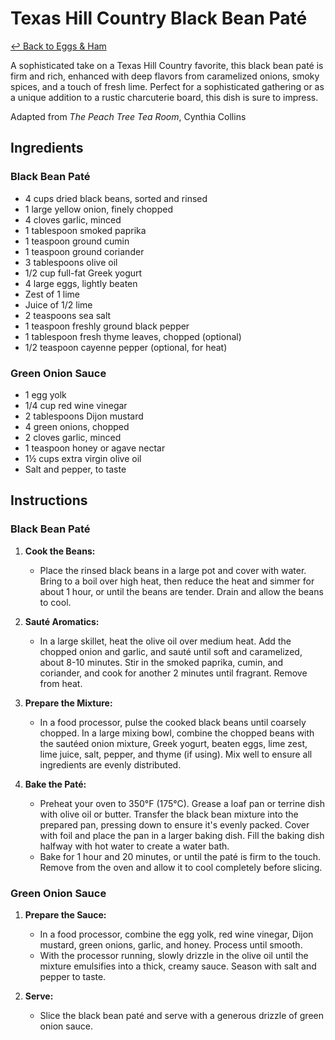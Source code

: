 # Texas Hill Country Black Bean Paté

[&larrhk; Back to Eggs &amp; Ham](./README.md)

A sophisticated take on a Texas Hill Country favorite, this black bean paté is firm and rich, enhanced with deep flavors from caramelized onions, smoky spices, and a touch of fresh lime. Perfect for a sophisticated gathering or as a unique addition to a rustic charcuterie board, this dish is sure to impress.

Adapted from _The Peach Tree Tea Room_, Cynthia Collins

## Ingredients

### Black Bean Paté
- 4 cups dried black beans, sorted and rinsed
- 1 large yellow onion, finely chopped
- 4 cloves garlic, minced
- 1 tablespoon smoked paprika
- 1 teaspoon ground cumin
- 1 teaspoon ground coriander
- 3 tablespoons olive oil
- 1/2 cup full-fat Greek yogurt
- 4 large eggs, lightly beaten
- Zest of 1 lime
- Juice of 1/2 lime
- 2 teaspoons sea salt
- 1 teaspoon freshly ground black pepper
- 1 tablespoon fresh thyme leaves, chopped (optional)
- 1/2 teaspoon cayenne pepper (optional, for heat)

### Green Onion Sauce
- 1 egg yolk
- 1/4 cup red wine vinegar
- 2 tablespoons Dijon mustard
- 4 green onions, chopped
- 2 cloves garlic, minced
- 1 teaspoon honey or agave nectar
- 1½ cups extra virgin olive oil
- Salt and pepper, to taste

## Instructions

### Black Bean Paté

1. **Cook the Beans:** 
   - Place the rinsed black beans in a large pot and cover with water. Bring to a boil over high heat, then reduce the heat and simmer for about 1 hour, or until the beans are tender. Drain and allow the beans to cool.

2. **Sauté Aromatics:** 
   - In a large skillet, heat the olive oil over medium heat. Add the chopped onion and garlic, and sauté until soft and caramelized, about 8-10 minutes. Stir in the smoked paprika, cumin, and coriander, and cook for another 2 minutes until fragrant. Remove from heat.

3. **Prepare the Mixture:** 
   - In a food processor, pulse the cooked black beans until coarsely chopped. In a large mixing bowl, combine the chopped beans with the sautéed onion mixture, Greek yogurt, beaten eggs, lime zest, lime juice, salt, pepper, and thyme (if using). Mix well to ensure all ingredients are evenly distributed.

4. **Bake the Paté:** 
   - Preheat your oven to 350°F (175°C). Grease a loaf pan or terrine dish with olive oil or butter. Transfer the black bean mixture into the prepared pan, pressing down to ensure it's evenly packed. Cover with foil and place the pan in a larger baking dish. Fill the baking dish halfway with hot water to create a water bath.
   - Bake for 1 hour and 20 minutes, or until the paté is firm to the touch. Remove from the oven and allow it to cool completely before slicing.

### Green Onion Sauce

1. **Prepare the Sauce:** 
   - In a food processor, combine the egg yolk, red wine vinegar, Dijon mustard, green onions, garlic, and honey. Process until smooth.
   - With the processor running, slowly drizzle in the olive oil until the mixture emulsifies into a thick, creamy sauce. Season with salt and pepper to taste.

2. **Serve:** 
   - Slice the black bean paté and serve with a generous drizzle of green onion sauce.